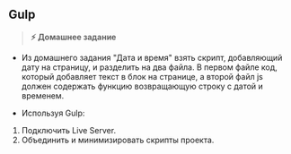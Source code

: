 
## Gulp

> **⚡️ Домашнее задание**

- Из домашнего задания "Дата и время" взять скрипт, добавляющий дату на страницу, и разделить на два файла. В первом файле код, который добавляет текст в блок на странице, а второй файл js должен содержать функцию возвращающую строку с датой и временем.

- Используя Gulp:
1. Подключить Live Server.
2. Объединить и минимизировать скрипты проекта.
